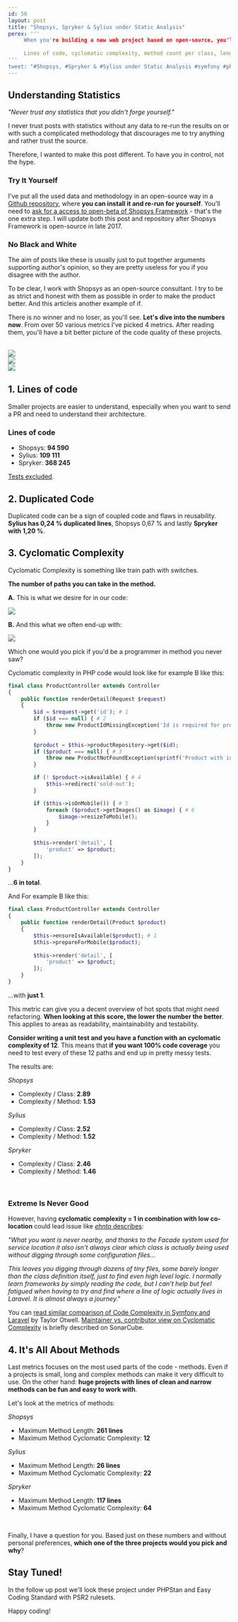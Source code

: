 ```yaml
---
id: 50
layout: post
title: "Shopsys, Spryker & Sylius under Static Analysis"
perex: '''
     When you're building a new web project based on open-source, you'll pick a package you know, have good experience with or try a new one that might be even better.
     
     Lines of code, cyclomatic complexity, method count per class, length of method, number of interfaces relative to classes - these all can be just a superficial number or a <strong>quick measure how well is the project built</strong>. 
'''
tweet: "#Shopsys, #Spryker & #Sylius under Static Analysis #symfony #php #ecommerce"
---
```

 

## Understanding Statistics

*"Never trust any statistics that you didn't forge yourself."*

I never trust posts with statistics without any data to re-run the results on or with such a complicated methodology that discourages me to try anything and rather trust the source. 

Therefore, I wanted to make this post different. To have you in control, not the hype.

### Try It Yourself

I've put all the used data and methodology in an open-source way in a [Github repository](https://github.com/TomasVotruba/shopsys-spryker-and-sylius-analysis), where **you can install it and re-run for yourself**. You'll need to [ask for a access to open-beta of Shopsys Framework](https://www.shopsys-framework.com/#contact) - that's the one extra step. I will update both this post and repository after Shopsys Framework is open-source in late 2017.


### No Black and White

The aim of posts like these is usually just to put together arguments supporting author's opinion, so they are pretty useless for you if you disagree with the author.

To be clear, I work with Shopsys as an open-source consultant. I try to be as strict and honest with them as possible in order to make the product better. And this articleis another example of if.

There is no winner and no loser, as you'll see. **Let's dive into the numbers now**.
From over 50 various metrics I've picked 4 metrics. After reading them, you'll have a bit better picture of the code quality of these projects.

<br>

<div class="col-6 mb-3">
    <img src="/assets/images/posts/2017/shopsys-static-anal/shopsys.png">
</div>

<div class="col-5">
    <img src="/assets/images/posts/2017/shopsys-static-anal/sylius.png">
</div>

<div class="col-5">
    <img src="/assets/images/posts/2017/shopsys-static-anal/spryker.png">
</div>


## 1. Lines of code

Smaller projects are easier to understand, especially when you want to send a PR and need to understand their architecture.


### Lines of code

- Shopsys: **94 590**
- Sylius: **109 111**
- Spryker: **368 245**

[Tests excluded](https://github.com/TomasVotruba/shopsys-spryker-and-sylius-analysis/blob/89ff354b5298ba831c9124039f217dd0c5687e3d/src/Finder/PhpFilesFinder.php#L27-L31).


## 2. Duplicated Code

Duplicated code can be a sign of coupled code and flaws in reusability.
**Sylius has 0,24 % duplicated lines**, Shopsys 0,67 % and lastly **Spryker with 1,20 %**.


## 3. Cyclomatic Complexity

Cyclomatic Complexity is something like train path with switches.

**The number of paths you can take in the method.** 

**A.** This is what we desire for in our code:

<div>
    <img src="/assets/images/posts/2017/shopsys-static-anal/split-2.png" class="img-thumbnail">
</div>


**B.** And this what we often end-up with:

<div>
    <img src="/assets/images/posts/2017/shopsys-static-anal/split-m.png" class="img-thumbnail">
</div>


Which one would you pick if you'd be a programmer in method you never saw? 



Cyclomatic complexity in PHP code would look like for example B like this:

```php
final class ProductController extends Controller
{
	public function renderDetail(Request $request)
	{
		$id = $request->get('id'); # 1
		if ($id === null) { # 2
			throw new ProductIdMissingException('Id is required for product detail'.);
		}
		
		$product = $this->productRepository->get($id);
		if ($product === null) { # 3
			throw new ProductNotFoundException(sprintf('Product with id %d was not found.', $id);
		}

		if (! $product->isAvailable) { # 4
			$this->redirect('sold-out');
		}

		if ($this->isOnMobile()) { # 5 
			foreach ($product->getImages() as $image) { # 6
				$image->resizeToMobile();
			}
		}
		
		$this->render('detail', [
			'product' => $product; 
		]);
	}
}
```

...**6 in total**.

And For example B like this:

```php
final class ProductController extends Controller
{
	public function renderDetail(Product $product)
	{
		$this->ensureIsAvailable($product); # 1
		$this->prepareForMobile($product);
		
		$this->render('detail', [
			'product' => $product;
		]);
	}
}
```


...with **just 1**.

This metric can give you a decent overview of hot spots that might need refactoring.
**When looking at this score, the lower the number the better**. This applies to areas as readability, maintainability and testability. 

**Consider writing a unit test and you have a function with an cyclomatic complexity of 12**. This means that **if you want 100% code coverage** you need to test every of these 12 paths and end up in pretty messy tests.

The results are:


*Shopsys*

- Complexity / Class: **2.89**
- Complexity / Method: **1.53**

*Sylius*

- Complexity / Class: **2.52**
- Complexity / Method: **1.52**

*Spryker*

- Complexity / Class: **2.46**
- Complexity / Method: **1.46**

<br>

### Extreme Is Never Good

However, having **cyclomatic complexity = 1 in combination with low co-location** could lead issue like [*ehnto* describes](https://news.ycombinator.com/item?id=13364649):

*"What you want is never nearby, and thanks to the Facade system used for service location it also isn't always clear which class is actually being used without digging through some configuration files...*

*This leaves you digging through dozens of tiny files, some barely longer than the class definition itself, just to find even high level logic. I normally learn frameworks by simply reading the code, but I can't help but feel fatigued when having to try and find where a line of logic actually lives in Laravel. It is almost always a journey."*

You can [read similar comparison of Code Complexity in Symfony and Laravel](https://medium.com/@taylorotwell/measuring-code-complexity-64356da605f9) by Taylor Otwell. [Maintainer vs. contributor view on Cyclomatic Complexity](https://blog.sonarsource.com/discussing-cyclomatic-complexity/) is briefly described on SonarCube.


## 4. It's All About Methods

Last metrics focuses on the most used parts of the code - methods. Even if a projects is small, long and complex methods can make it very difficult to use. On the other hand: **huge projects with lines of clean and narrow methods can be fun and easy to work with**.

Let's look at the metrics of methods:


*Shopsys*

- Maximum Method Length: **261 lines**
- Maximum Method Cyclomatic Complexity: **12**


*Sylius*

- Maximum Method Length: **26 lines**
- Maximum Method Cyclomatic Complexity: **22**


*Spryker*

- Maximum Method Length: **117 lines**
- Maximum Method Cyclomatic Complexity: **64**


<br>


Finally, I have a question for you. Based just on these numbers and without personal preferences, **which one of the three projects would you pick and why**?


## Stay Tuned!

In the follow up post we'll look these project under PHPStan and Easy Coding Standard with PSR2 rulesets.

Happy coding!
